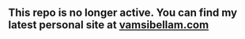 ## This repo is no longer active. You can find my latest personal site at [vamsibellam.com](https://vamsibellam.com)
